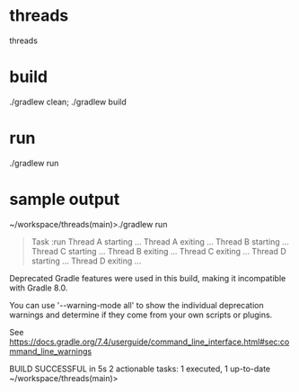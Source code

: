 # threads
threads

# build
./gradlew clean; ./gradlew build

# run
./gradlew run

# sample output
~/workspace/threads(main)>./gradlew run


> Task :run
Thread A starting ...
Thread A exiting ...
Thread B starting ...
Thread C starting ...
Thread B exiting ...
Thread C exiting ...
Thread D starting ...
Thread D exiting ...

Deprecated Gradle features were used in this build, making it incompatible with Gradle 8.0.

You can use '--warning-mode all' to show the individual deprecation warnings and determine if they come from your own scripts or plugins.

See https://docs.gradle.org/7.4/userguide/command_line_interface.html#sec:command_line_warnings

BUILD SUCCESSFUL in 5s
2 actionable tasks: 1 executed, 1 up-to-date
~/workspace/threads(main)>

